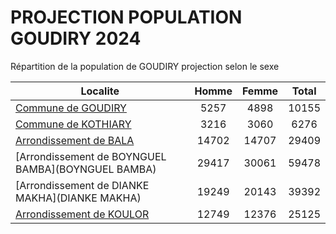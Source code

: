 # PROJECTION POPULATION GOUDIRY 2024
	
Répartition de la population de GOUDIRY projection selon le sexe
	
| Localite  | Homme | Femme | Total |
| --------- |:-----:|:-----:|:-----:|
| [Commune de GOUDIRY](GOUDIRY) | 5257 | 4898 | 10155 |
| [Commune de KOTHIARY](KOTHIARY) | 3216 | 3060 | 6276 |
| [Arrondissement de BALA](BALA) | 14702 | 14707 | 29409 |
| [Arrondissement de BOYNGUEL BAMBA](BOYNGUEL BAMBA) | 29417 | 30061 | 59478 |
| [Arrondissement de DIANKE MAKHA](DIANKE MAKHA) | 19249 | 20143 | 39392 |
| [Arrondissement de KOULOR](KOULOR) | 12749 | 12376 | 25125 |
